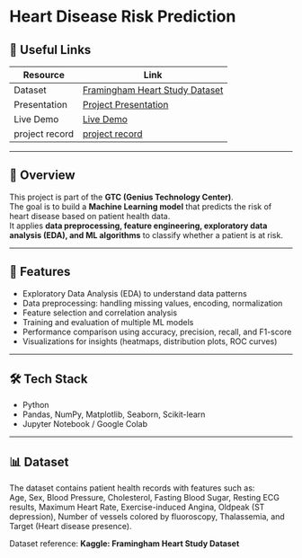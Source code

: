 # Heart Disease Risk Prediction

## 🔗 Useful Links

| Resource | Link |
|----------|------|
| Dataset | [Framingham Heart Study Dataset](https://www.kaggle.com/datasets/fedesoriano/heart-failure-prediction) |
| Presentation | [Project Presentation](https://www.canva.com/design/DAG0FmoU1XA/e9ElT7BVxk3KbwGECq064w/edit?utm_content=DAG0FmoU1XA&utm_campaign=designshare&utm_medium=link2&utm_source=sharebutton) |
| Live Demo | [Live Demo](https://gtc-heart-disease-risk-prediction-jgpgrdcuykvci2harsxcgm.streamlit.app/) |
| project record| [project record](https://gtc-heart-disease-risk-prediction-jgpgrdcuykvci2harsxcgm.streamlit.app/](https://drive.google.com/drive/folders/1lg3BXrfoCjuwPlrpUHaNQxmQIg1a4w7t)) |


---

## 📌 Overview

This project is part of the **GTC (Genius Technology Center)**.  
The goal is to build a **Machine Learning model** that predicts the risk of heart disease based on patient health data.  
It applies **data preprocessing, feature engineering, exploratory data analysis (EDA), and ML algorithms** to classify whether a patient is at risk.

---

## 🚀 Features

* Exploratory Data Analysis (EDA) to understand data patterns
* Data preprocessing: handling missing values, encoding, normalization
* Feature selection and correlation analysis
* Training and evaluation of multiple ML models
* Performance comparison using accuracy, precision, recall, and F1-score
* Visualizations for insights (heatmaps, distribution plots, ROC curves)

---

## 🛠️ Tech Stack

* Python
* Pandas, NumPy, Matplotlib, Seaborn, Scikit-learn
* Jupyter Notebook / Google Colab

---

## 📊 Dataset

The dataset contains patient health records with features such as:  
Age, Sex, Blood Pressure, Cholesterol, Fasting Blood Sugar, Resting ECG results, Maximum Heart Rate, Exercise-induced Angina, Oldpeak (ST depression), Number of vessels colored by fluoroscopy, Thalassemia, and Target (Heart disease presence).

Dataset reference: **Kaggle: Framingham Heart Study Dataset**




